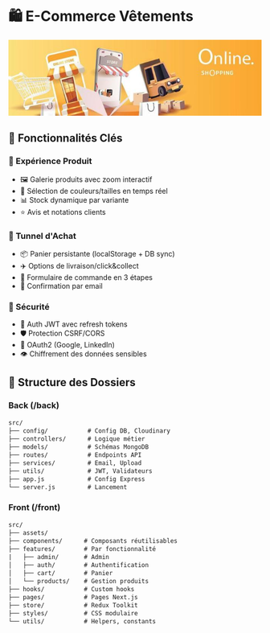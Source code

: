 # 🛍️ E-Commerce Vêtements

![Bannière du Projet](documents/banner.jpg)

## 🌟 Fonctionnalités Clés

### 👗 Expérience Produit
- 🖼️ Galerie produits avec zoom interactif
- 🎨 Sélection de couleurs/tailles en temps réel
- 📊 Stock dynamique par variante
- ⭐ Avis et notations clients

### 🛒 Tunnel d'Achat
- 📦 Panier persistante (localStorage + DB sync)
- ✈️ Options de livraison/click&collect
- 📝 Formulaire de commande en 3 étapes
- 📧 Confirmation par email

### 🔐 Sécurité
- 🔑 Auth JWT avec refresh tokens
- 🛡️ Protection CSRF/CORS
- 🔄 OAuth2 (Google, LinkedIn)
- 👁️ Chiffrement des données sensibles

## 📂 Structure des Dossiers
### Back (/back)
```
src/
├── config/           # Config DB, Cloudinary
├── controllers/      # Logique métier
├── models/           # Schémas MongoDB
├── routes/           # Endpoints API
├── services/         # Email, Upload
├── utils/            # JWT, Validateurs
├── app.js            # Config Express
└── server.js         # Lancement
```
### Front (/front)
```
src/
├── assets/ 
├── components/      # Composants réutilisables
├── features/        # Par fonctionnalité
|   ├── admin/       # Admin
│   ├── auth/        # Authentification
│   ├── cart/        # Panier
│   └── products/    # Gestion produits
├── hooks/           # Custom hooks
├── pages/           # Pages Next.js
├── store/           # Redux Toolkit
├── styles/          # CSS modulaire
└── utils/           # Helpers, constants
```